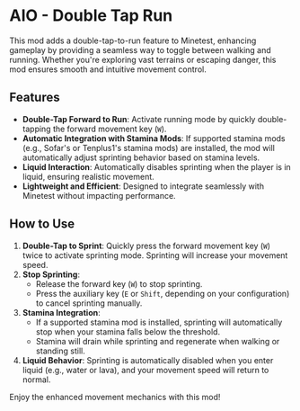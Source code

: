 # AIO - Double Tap Run

This mod adds a double-tap-to-run feature to Minetest, enhancing gameplay by providing a seamless way to toggle between walking and running. Whether you're exploring vast terrains or escaping danger, this mod ensures smooth and intuitive movement control.

## Features

- **Double-Tap Forward to Run**: Activate running mode by quickly double-tapping the forward movement key (`W`).
- **Automatic Integration with Stamina Mods**: If supported stamina mods (e.g., Sofar's or Tenplus1's stamina mods) are installed, the mod will automatically adjust sprinting behavior based on stamina levels.
- **Liquid Interaction**: Automatically disables sprinting when the player is in liquid, ensuring realistic movement.
- **Lightweight and Efficient**: Designed to integrate seamlessly with Minetest without impacting performance.

## How to Use

1. **Double-Tap to Sprint**: Quickly press the forward movement key (`W`) twice to activate sprinting mode. Sprinting will increase your movement speed.
2. **Stop Sprinting**:
   - Release the forward key (`W`) to stop sprinting.
   - Press the auxiliary key (`E` or `Shift`, depending on your configuration) to cancel sprinting manually.
3. **Stamina Integration**:
   - If a supported stamina mod is installed, sprinting will automatically stop when your stamina falls below the threshold.
   - Stamina will drain while sprinting and regenerate when walking or standing still.
4. **Liquid Behavior**: Sprinting is automatically disabled when you enter liquid (e.g., water or lava), and your movement speed will return to normal.

Enjoy the enhanced movement mechanics with this mod!

